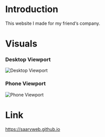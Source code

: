 # Introduction
This website I made for my friend‘s company.


# Visuals

### Desktop Viewport
![Desktop Viewport](https://github.com/qian-27/Saarv_Web_Bootstrap/assets/83451817/d572f910-ba6f-426d-ae06-8dc8e6c70b9e)

### Phone Viewport
![Phone Viewport](https://github.com/qian-27/Saarv_Web_Bootstrap/assets/83451817/11184fa8-b82c-463b-b7c1-a1dffdaa04df)


# Link
https://saarvweb.github.io

